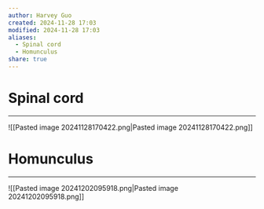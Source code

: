 ```yaml
---
author: Harvey Guo
created: 2024-11-28 17:03
modified: 2024-11-28 17:03
aliases:
  - Spinal cord
  - Homunculus
share: true
---
```

# Spinal cord
---
![[Pasted image 20241128170422.png|Pasted image 20241128170422.png]]

# Homunculus
---
![[Pasted image 20241202095918.png|Pasted image 20241202095918.png]]
